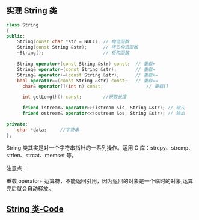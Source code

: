 ## 实现 String 类

```c++
class String
{
public:
    String(const char *str = NULL);	// 构造函数
    String(const String &str);		// 拷贝构造函数
    ~String();						// 析构函数

    String operator+(const String &str) const;	// 重载+
    String& operator=(const String &str);		// 重载=
    String& operator+=(const String &str);		// 重载+=
    bool operator==(const String &str) const;	// 重载==
	  char& operator[](int n) const;				// 重载[]

	  int getLength() const;		//获取长度

	  friend istream& operator>>(istream &is, String &str); // 输入
	  friend ostream& operator<<(ostream &os, String &str); // 输出

private:
    char *data;		//字符串
};
```

String 类其实是对一个字符串指针的一系列操作。运用 C 库：strcpy、strcmp、strlen、strcat、memset 等。

注意点：

重载 operator+ 运算符，不能返回引用，因为返回的对象是一个临时的对象,运算完后就会自动释放。

## [String 类-Code](https://github.com/steveLauwh/The-deliberate-practice-of-software-technology/blob/master/Programing%20Language/Code%20Examples/String.cpp)
